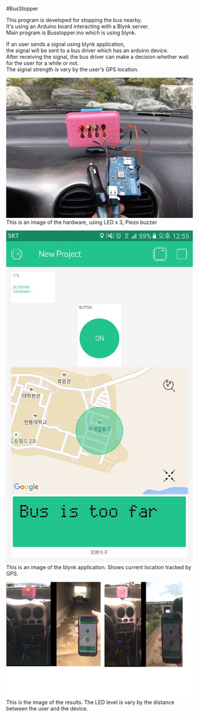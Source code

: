 #BusStopper

This program is developed for stopping the bus nearby.  
It's using an Arduino board interacting with a Blynk server.  
Main program is Busstopper.ino which is using blynk.  
  
If an user sends a signal using blynk application,  
the signal will be sent to a bus driver which has an arduino device.  
After receiving the signal, the bus driver can make a decision whether wait for the user for a while or not.  
The signal strength is vary by the user's GPS location.  





![logo](hdm.jpg)  
This is an image of the hardware, using LED x 3, Piezo buzzer
  
![logo](swm.jpg)  
This is an image of the blynk application. Shows current location tracked by GPS.
  
![logo](result.jpg)  
This is the image of the results. The LED level is vary by the distance between the user and the device.
